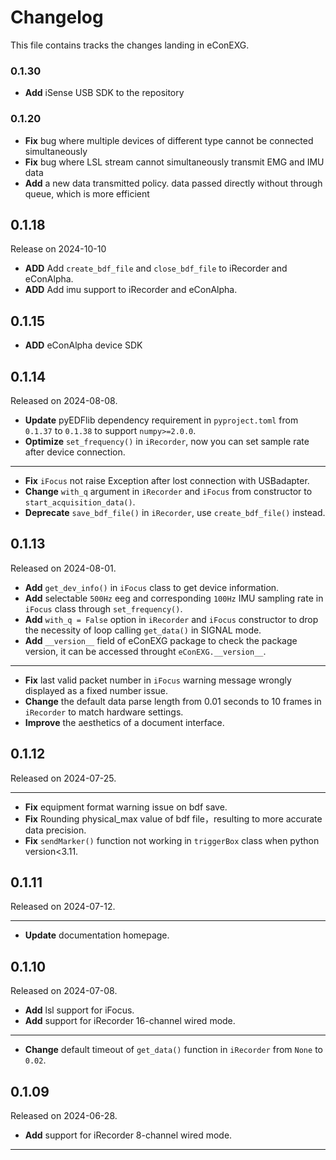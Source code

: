 # Changelog

This file contains tracks the changes landing in eConEXG. 
<!-- released start -->

### 0.1.30

* **Add** iSense USB SDK to the repository

### 0.1.20

* **Fix** bug where multiple devices of different type cannot be connected simultaneously
* **Fix** bug where LSL stream cannot simultaneously transmit EMG and IMU data
* **Add** a new data transmitted policy. data passed directly without through queue, which is more efficient

## 0.1.18

Release on 2024-10-10

* **ADD** Add `create_bdf_file` and `close_bdf_file` to iRecorder and eConAlpha. 
* **ADD** Add imu support to iRecorder and eConAlpha. 

## 0.1.15

* **ADD** eConAlpha device SDK
 
## 0.1.14

Released on 2024-08-08.

<!-- * **Add** `set_callback_handler()` method in `iRecorder` to allow user-defined callback function to be called when device connection lost. -->

* **Update** pyEDFlib dependency requirement in `pyproject.toml` from `0.1.37` to `0.1.38` to support `numpy>=2.0.0`.
* **Optimize** `set_frequency()` in `iRecorder`, now you can set sample rate after device connection.

---

* **Fix** `iFocus` not raise Exception after lost connection with USBadapter.
* **Change** `with_q` argument in `iRecorder` and `iFocus` from constructor to `start_acquisition_data()`.
* **Deprecate** `save_bdf_file()` in `iRecorder`, use `create_bdf_file()` instead.

## 0.1.13

Released on 2024-08-01.

* **Add** `get_dev_info()` in `iFocus` class to get device information.
* **Add** selectable `500Hz` eeg and corresponding `100Hz` IMU sampling rate in `iFocus` class through `set_frequency()`.
* **Add** `with_q = False` option in `iRecorder` and `iFocus` constructor to drop the necessity of loop calling `get_data()` in SIGNAL mode.
* **Add** `__version__` field of eConEXG package to check the package version, it can be accessed throught `eConEXG.__version__`.

---

* **Fix**  last valid packet number in `iFocus` warning message wrongly displayed as a fixed number issue.
* **Change** the default data parse length from 0.01 seconds to 10 frames in `iRecorder` to match hardware settings.
* **Improve** the aesthetics of a document interface.

## 0.1.12

Released on 2024-07-25.

---

* **Fix** equipment format warning issue on bdf save.
* **Fix** Rounding physical_max value of bdf file，resulting to more accurate data precision.
* **Fix** `sendMarker()` function not working in `triggerBox` class when python version<3.11.

## 0.1.11

Released on 2024-07-12.

---

* **Update** documentation homepage.

## 0.1.10

Released on 2024-07-08.

* **Add** lsl support for iFocus. 
* **Add** support for iRecorder 16-channel wired mode.

---

* **Change** default timeout of `get_data()` function in `iRecorder` from `None` to `0.02`.

## 0.1.09

Released on 2024-06-28.

* **Add** support for iRecorder 8-channel wired mode.

---


